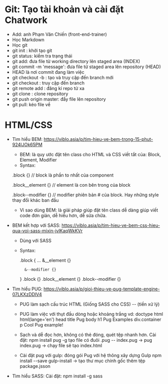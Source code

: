 # Git: Tạo tài khoản và cài đặt Chatwork
- Add: anh Phạm Văn Chiến (front-end-trainer)
- Học Markdown
- Học git
- git init : khởi tạo git
- git status: kiểm tra trạng thái
- git add: đưa file từ working directory lên staged area (INDEX)
- git commit -m 'message': đưa file từ staged area lên repository (HEAD)
- HEAD là nơi commit đang làm việc
- git checkout -b <branchname>: tạo và truy cập đến branch mới
- git checkout <branchname>: truy cập đến branch
- git remote add <repo>: đăng kí repo từ xa
- git clone <repository>: clone repository
- git push origin master: đẩy file lên repository
- git pull: kéo file về
# HTML/CSS
- Tìm hiểu BEM:
    https://viblo.asia/p/tim-hieu-ve-bem-trong-15-phut-924lJOk65PM
    - BEM: là quy ước đặt tên class cho HTML và CSS
    viết tắt của: Block, Element, Modifier
    - Syntax:

    .block {}  // block là phần to nhất của component

    .block__element {} // element là con bên trong của block

    .block--modifier {} // modifier phiên bản # của block. Hay những style thay đổi khác ban đầu
    - Vì sao dùng BEM: là giải pháp giúp đặt tên class dễ dàng
        giúp viết code đơn giản, dễ hiểu hơn, dễ sửa chữa.

- BEM kết hợp với SASS:
    https://viblo.asia/p/tim-hieu-ve-bem-css-hieu-qua-voi-sass-mixin-jvlKaqWkKVr
    - Dùng với SASS
    - Syntax:

        .block {
            ...
            &__element {}

            &--modifier {}
            
        }
        .block {}
        .block__element {}
        .block--modifier {}
    
- Tìm hiểu PUG:
    https://viblo.asia/p/gioi-thieu-ve-pug-template-engine-07LKXzDDlV4
    - PUG làm sạch cấu trúc HTML (Giống SASS cho CSS) -- (tiền xử lý)
    - PUG làm việc với thụt đầu dòng hoặc khoảng trắng
    vd:
        doctype html
        html(lange='en')
            head
                title Pug
            body
                h1 Pug Examples
                div.container
                    p Cool Pug example!
    - Sạch và dễ đọc hơn, không có thẻ đóng, quét tệp nhanh hơn.
    Cài đặt:
        npm install pug -g
        tạo file có đuôi .pug -- index.pug
    -> pug index.pug -> chạy file sẽ tạo index.html
    
    - Cài đặt pug với gulp: đóng gói Pug với hệ thông xây dựng Gulp
        npm install --save gulp-install -> tạo thư mục chính gốc thêm tệp package.jsson

- Tìm hiểu SASS:
    Cài đặt:
        npm install -g sass
